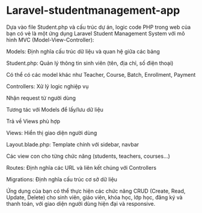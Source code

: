 # Laravel-studentmanagement-app
Dựa vào file Student.php và cấu trúc dự án, logic code PHP trong web của bạn có vẻ là một ứng dụng Laravel Student Management System với mô hình MVC (Model-View-Controller):

Models: Định nghĩa cấu trúc dữ liệu và quan hệ giữa các bảng

Student.php: Quản lý thông tin sinh viên (tên, địa chỉ, số điện thoại)

Có thể có các model khác như Teacher, Course, Batch, Enrollment, Payment

Controllers: Xử lý logic nghiệp vụ

Nhận request từ người dùng

Tương tác với Models để lấy/lưu dữ liệu

Trả về Views phù hợp

Views: Hiển thị giao diện người dùng

Layout.blade.php: Template chính với sidebar, navbar

Các view con cho từng chức năng (students, teachers, courses...)

Routes: Định nghĩa các URL và liên kết chúng với Controllers

Migrations: Định nghĩa cấu trúc cơ sở dữ liệu

Ứng dụng của bạn có thể thực hiện các chức năng CRUD (Create, Read, Update, Delete) cho sinh viên, giáo viên, khóa học, lớp học, đăng ký và thanh toán, với giao diện người dùng hiện đại và responsive.
